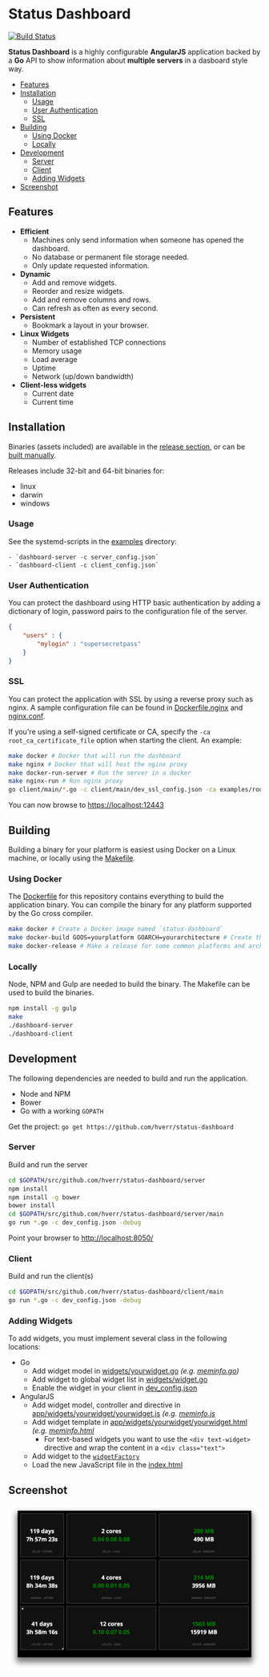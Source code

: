 # Status Dashboard
[![Build Status](https://travis-ci.org/hverr/status-dashboard.svg?branch=master)](https://travis-ci.org/hverr/status-dashboard)

**Status Dashboard** is a highly configurable **AngularJS** application backed by a **Go** API to show information about **multiple servers** in a dasboard style way.

 - [Features](#features)
 - [Installation](#installation)
   - [Usage](#usage)
   - [User Authentication](#user-authentication)
   - [SSL](#ssl)
 - [Building](#building)
   - [Using Docker](#using-docker)
   - [Locally](#locally)
 - [Development](#development)
   - [Server](#server)
   - [Client](#client)
   - [Adding Widgets](#adding-widgets)
 - [Screenshot](#screenshot)

## Features

 - **Efficient**
   - Machines only send information when someone has opened the dashboard.
   - No database or permanent file storage needed.
   - Only update requested information.
 - **Dynamic**
   - Add and remove widgets.
   - Reorder and resize widgets.
   - Add and remove columns and rows.
   - Can refresh as often as every second.
 - **Persistent**
   - Bookmark a layout in your browser.
 - **Linux Widgets**
   - Number of established TCP connections
   - Memory usage
   - Load average
   - Uptime
   - Network (up/down bandwidth)
 - **Client-less widgets**
   - Current date
   - Current time

## Installation
Binaries (assets included) are available in the [release section](https://github.com/hverr/status-dashboard/releases), or can be [built manually](#building).

Releases include 32-bit and 64-bit binaries for:
 - linux
 - darwin
 - windows


### Usage
See the systemd-scripts in the [examples](examples) directory:

    - `dashboard-server -c server_config.json`
    - `dashboard-client -c client_config.json`

### User Authentication
You can protect the dashboard using HTTP basic authentication by adding a dictionary of login, password pairs to the configuration file of the server.

```json
{
    "users" : {
        "mylogin" : "supersecretpass"
    }
}
```

### SSL
You can protect the application with SSL by using a reverse proxy such as nginx. A sample configuration file can be found in [Dockerfile.nginx](Dockerfile.nginx) and [nginx.conf](examples/nginx.conf).

If you're using a self-signed certificate or CA, specify the `-ca root_ca_certificate_file` option when starting the client. An example:

```sh
make docker # Docker that will run the dashboard
make nginx # Docker that will host the nginx proxy
make docker-run-server # Run the server in a docker
make nginx-run # Run nginx proxy
go client/main/*.go -c client/main/dev_ssl_config.json -ca examples/root_ca.pem
```

You can now browse to [https://localhost:12443](https://localhost:12443)
## Building
Building a binary for your platform is easiest using Docker on a Linux machine, or locally using the [Makefile](Makefile).

### Using Docker
The [Dockerfile](Dockerfile) for this repository contains everything to build the application binary. You can compile the binary for any platform supported by the Go cross compiler.

```sh
make docker # Create a Docker image named `status-dashboard`
make docker-build GOOS=yourplatform GOARCH=yourarchitecture # Create the binary
make docker-release # Make a release for some common platforms and architectures
```

### Locally
Node, NPM and Gulp are needed to build the binary. The Makefile can be used to build the binaries.

```sh
npm install -g gulp
make
./dashboard-server
./dashboard-client
```

## Development
The following dependencies are needed to build and run the application.

  - Node and NPM
  - Bower
  - Go with a working `GOPATH`

Get the project: `go get https://github.com/hverr/status-dashboard`

### Server

Build and run the server

```sh
cd $GOPATH/src/github.com/hverr/status-dashboard/server
npm install
npm install -g bower
bower install
cd $GOPATH/src/github.com/hverr/status-dashboard/server/main
go run *.go -c dev_config.json -debug
```

Point your browser to [http://localhost:8050/](http://localhost:8050)

### Client

Build and run the client(s)

```sh
cd $GOPATH/src/github.com/hverr/status-dashboard/client/main
go run *.go -c dev_config.json -debug
```

### Adding Widgets

To add widgets, you must implement several class in the following locations:

 - Go
   - Add widget model in [widgets/yourwidget.go](widgets/) *(e.g. [meminfo.go](widgets/meminfo.go))*
   - Add widget to global widget list in [widgets/widget.go](widgets/widget.go)
   - Enable the widget in your client in [dev_config.json](client/main/dev_config.json)
 - AngularJS
   - Add widget model, controller and directive in [app/widgets/yourwidget/yourwidget.js](app/widgets) *(e.g. [meminfo.js](app/widgets/meminfo/meminfo.js)*
   - Add widget template in [app/widgets/yourwidget/yourwidget.html](app/widgets) *(e.g. [meminfo.html](app/widgets/meminfo/meminfo.html)*
     - For text-based widgets you want to use the `<div text-widget>` directive and wrap the content in a `<div class="text">`
   - Add widget to the [`widgetFactory`](app/widgets/services.js)
   - Load the new JavaScript file in the [index.html](app/index.html)

## Screenshot
![Screenshot](screenshot.png)

